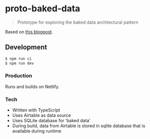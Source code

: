 # proto-baked-data

> Prototype for exploring the baked data architectural pattern

Based on [this blogpost](https://simonwillison.net/2021/Jul/28/baked-data/).

## Development

```bash
$ npm run ci
$ npm run dev
```

### Production

Runs and builds on Netlify.

### Tech

- Written with TypeScript
- Uses Airtable as data source
- Uses SQLite database for ‘baked data’
- During build, data from Airtable is stored in sqlite database that is available during runtime



